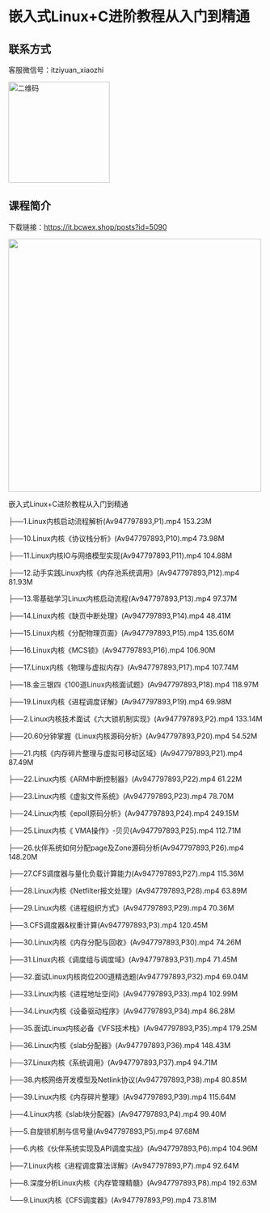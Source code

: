 # 嵌入式Linux+C进阶教程从入门到精通

## 联系方式

客服微信号：itziyuan_xiaozhi

<img src="https://ziyuanyun.oss-cn-guangzhou.aliyuncs.com/common/20240614073449/666b82192834a.jpg" width="200" height="200" alt="二维码">

## 课程简介

下载链接：https://it.bcwex.shop/posts?id=5090

<img src="https://ziyuanyun.oss-cn-guangzhou.aliyuncs.com/yun/20241201155456/674c1650b0bb2.jpg" width="500" alt="">

  嵌入式Linux+C进阶教程从入门到精通



 ├──1.Linux内核启动流程解析(Av947797893,P1).mp4 153.23M

 ├──10.Linux内核《协议栈分析》(Av947797893,P10).mp4 73.98M

 ├──11.Linux内核IO与网络模型实现(Av947797893,P11).mp4 104.88M

 ├──12.动手实践Linux内核《内存池系统调用》(Av947797893,P12).mp4 81.93M

 ├──13.零基础学习Linux内核启动流程(Av947797893,P13).mp4 97.37M

 ├──14.Linux内核《缺页中断处理》(Av947797893,P14).mp4 48.41M

 ├──15.Linux内核《分配物理页面》(Av947797893,P15).mp4 135.60M

 ├──16.Linux内核《MCS锁》(Av947797893,P16).mp4 106.90M

 ├──17.Linux内核《物理与虚拟内存》(Av947797893,P17).mp4 107.74M

 ├──18.金三银四《100道Linux内核面试题》(Av947797893,P18).mp4 118.97M

 ├──19.Linux内核《进程调度详解》(Av947797893,P19).mp4 69.98M

 ├──2.Linux内核技术面试《六大锁机制实现》(Av947797893,P2).mp4 133.14M

 ├──20.60分钟掌握《Linux内核源码分析》(Av947797893,P20).mp4 54.52M

 ├──21.内核《内存碎片整理与虚拟可移动区域》(Av947797893,P21).mp4 87.49M

 ├──22.Linux内核《ARM中断控制器》(Av947797893,P22).mp4 61.22M

 ├──23.Linux内核《虚拟文件系统》(Av947797893,P23).mp4 78.70M

 ├──24.Linux内核《epoll原码分析》(Av947797893,P24).mp4 249.15M

 ├──25.Linux内核《 VMA操作》-贝贝(Av947797893,P25).mp4 112.71M

 ├──26.伙伴系统如何分配page及Zone源码分析(Av947797893,P26).mp4 148.20M

 ├──27.CFS调度器与量化负载计算能力(Av947797893,P27).mp4 115.36M

 ├──28.Linux内核《Netfilter报文处理》(Av947797893,P28).mp4 63.89M

 ├──29.Linux内核《进程组织方式》(Av947797893,P29).mp4 70.36M

 ├──3.CFS调度器&amp;权重计算(Av947797893,P3).mp4 120.45M

 ├──30.Linux内核《内存分配与回收》(Av947797893,P30).mp4 74.26M

 ├──31.Linux内核《调度组与调度域》(Av947797893,P31).mp4 71.45M

 ├──32.面试Linux内核岗位200道精选题(Av947797893,P32).mp4 69.04M

 ├──33.Linux内核《进程地址空间》(Av947797893,P33).mp4 102.99M

 ├──34.Linux内核《设备驱动程序》(Av947797893,P34).mp4 86.28M

 ├──35.面试Linux内核必备《VFS技术栈》(Av947797893,P35).mp4 179.25M

 ├──36.Linux内核《slab分配器》(Av947797893,P36).mp4 148.43M

 ├──37.Linux内核《系统调用》(Av947797893,P37).mp4 94.71M

 ├──38.内核网络开发模型及Netlink协议(Av947797893,P38).mp4 80.85M

 ├──39.Linux内核《内存碎片整理》(Av947797893,P39).mp4 115.64M

 ├──4.Linux内核《slab块分配器》(Av947797893,P4).mp4 99.40M

 ├──5.自旋锁机制与信号量(Av947797893,P5).mp4 97.68M

 ├──6.内核《伙伴系统实现及API调度实战》(Av947797893,P6).mp4 104.96M

 ├──7.Linux内核《进程调度算法详解》(Av947797893,P7).mp4 92.64M

 ├──8.深度分析Linux内核《内存管理精髓》(Av947797893,P8).mp4 192.63M

 └──9.Linux内核《CFS调度器》(Av947797893,P9).mp4 73.81M

  
